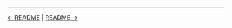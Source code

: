 

<!-- FooterStart -->
---
[← README](../01_05_install_jenkins_using_docker/README.md) | [README →](../01_07_the_jenkins_user_interface/README.md)
<!-- FooterEnd -->
